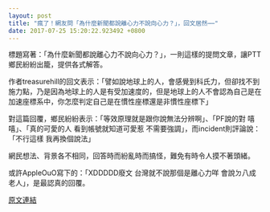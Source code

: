 ```yaml
---
layout: post
title: "瘋了！網友問「為什麼新聞都說離心力不說向心力？」，回文居然⋯⋯"
date: 2017-07-25 15:20:22.923492 +0800
---
```


標題寫著：「為什麼新聞都說離心力不說向心力？」，一則這樣的提問文章，讓PTT鄉民紛紛出籠，提供各式解答。

作者treasurehill的回文表示：「譬如說地球上的人，會感覺到科氏力，但卻找不到施力點，乃是因為地球上的人是有受加速度的，但是地球上的人不會認為自己是在加速座標系中，你怎麼判定自己是在慣性座標還是非慣性座標下」

對這篇回覆，鄉民紛紛表示：「等效原理就是跟你說無法分辨啊」、「PF說的對 嘻嘻」、「真的可愛的人  看到帳號就知道可愛惹  不需要強調」，而incident則評論說：「不行這樣 我再換個說法」

網民想法、背景各不相同，回答時而紛亂時而搞怪，難免有時令人摸不著頭緒。

或許AppleOuO寫下的：「XDDDDD廢文 台灣就不說那個是離心力咩 會說ㄉ八成老人」，是最認真的回覆。

<a href = "https://www.ptt.cc/bbs/Gossiping/M.1500926792.A.6EA.html">原文連結</a>


